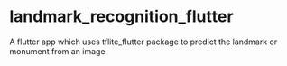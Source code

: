 # landmark_recognition_flutter

A flutter app which uses tflite_flutter package to predict the landmark or monument from an image
